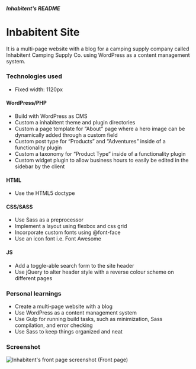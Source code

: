 ##### Inhabitent's README
# Inbabitent Site
It is a multi-page website with a blog for a camping supply company called Inhabitent Camping Supply Co. using WordPress as a content management system.

### Technologies used
- Fixed width: 1120px

#### WordPress/PHP
- Build with WordPress as CMS
- Custom a inhabitent theme and plugin directories
- Custom a page template for “About” page where a hero image can be dynamically added through a custom field
- Custom post type for “Products” and “Adventures” inside of a functionality plugin
- Custom a taxonomy for “Product Type” inside of a functionality plugin 
- Custom widget plugin to allow business hours to easily be edited in the sidebar by the client

#### HTML
- Use the HTML5 doctype

#### CSS/SASS
- Use Sass as a preprocessor
- Implement a layout using flexbox and css grid
- Incorporate custom fonts using @font-face
- Use an icon font i.e. Font Awesome

#### JS
- Add a toggle-able search form to the site header
- Use jQuery to alter header style with a reverse colour scheme on different pages

### Personal learnings
- Create a multi-page website with a blog 
- Use WordPress as a content management system
- Use Gulp for running build tasks, such as minimization, Sass compilation, and error checking
- Use Sass to keep things organized and neat

### Screenshot
<img src="https://user-images.githubusercontent.com/6543823/29499921-fe1fb5f2-85cf-11e7-8c65-7394c810a47a.png" alt="Inhabitent's front page screenshot">
(Front page)



